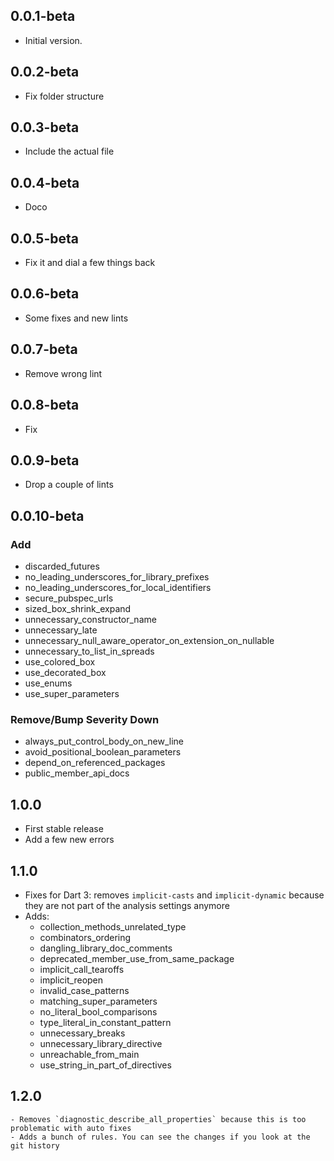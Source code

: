 ## 0.0.1-beta
- Initial version.
## 0.0.2-beta
- Fix folder structure
## 0.0.3-beta
- Include the actual file
## 0.0.4-beta
- Doco
## 0.0.5-beta
- Fix it and dial a few things back
## 0.0.6-beta
- Some fixes and new lints
## 0.0.7-beta
- Remove wrong lint

## 0.0.8-beta
- Fix
## 0.0.9-beta
- Drop a couple of lints
## 0.0.10-beta
### Add
- discarded_futures
- no_leading_underscores_for_library_prefixes
- no_leading_underscores_for_local_identifiers
- secure_pubspec_urls
- sized_box_shrink_expand
- unnecessary_constructor_name
- unnecessary_late
- unnecessary_null_aware_operator_on_extension_on_nullable
- unnecessary_to_list_in_spreads
- use_colored_box
- use_decorated_box
- use_enums
- use_super_parameters
### Remove/Bump Severity Down
- always_put_control_body_on_new_line
- avoid_positional_boolean_parameters
- depend_on_referenced_packages
- public_member_api_docs
## 1.0.0
- First stable release
- Add a few new errors
## 1.1.0
- Fixes for Dart 3: removes `implicit-casts` and `implicit-dynamic` because they are not part of the analysis settings anymore
- Adds: 
    - collection_methods_unrelated_type
    - combinators_ordering
    - dangling_library_doc_comments
    - deprecated_member_use_from_same_package
    - implicit_call_tearoffs
    - implicit_reopen
    - invalid_case_patterns
    - matching_super_parameters
    - no_literal_bool_comparisons
    - type_literal_in_constant_pattern
    - unnecessary_breaks
    - unnecessary_library_directive
    - unreachable_from_main
    - use_string_in_part_of_directives
## 1.2.0
    - Removes `diagnostic_describe_all_properties` because this is too problematic with auto fixes
    - Adds a bunch of rules. You can see the changes if you look at the git history



